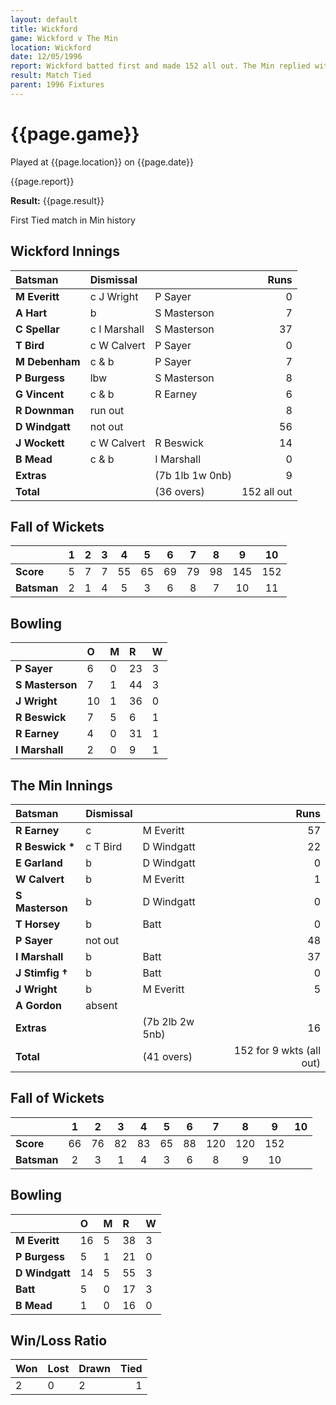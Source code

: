 ```yaml
---
layout: default
title: Wickford
game: Wickford v The Min
location: Wickford
date: 12/05/1996
report: Wickford batted first and made 152 all out. The Min replied with 118 for 9 wkts
result: Match Tied
parent: 1996 Fixtures
---
```


# {{page.game}}

Played at {{page.location}} on {{page.date}}

{{page.report}}

**Result:** {{page.result}}

First Tied match in Min history

## Wickford Innings

| Batsman | Dismissal |  | Runs |
|:---|:---|---|---:|
| **M Everitt** | c J Wright | P Sayer | 0 |
| **A Hart** | b | S Masterson | 7 |
| **C Spellar** | c I Marshall | S Masterson | 37 |
| **T Bird** | c W Calvert | P Sayer | 0 |
| **M Debenham** | c & b | P Sayer | 7 |
| **P Burgess** | lbw | S Masterson | 8 |
| **G Vincent** | c & b | R Earney | 6 |
| **R Downman** | run out |  | 8 |
| **D Windgatt** | not out |  | 56 |
| **J Wockett** | c W Calvert | R Beswick | 14 |
| **B Mead** | c & b | I Marshall | 0 |
| **Extras** | | (7b 1lb 1w 0nb) | 9 |
| **Total** | | (36 overs) | 152 all out |

## Fall of Wickets

| | 1 | 2 | 3 | 4 | 5 | 6 | 7 | 8 | 9 | 10 |
|---|:---:|:---:|:---:|:---:|:---:|:---:|:---:|:---:|:---:|:---:|
| **Score** | 5 | 7 | 7 | 55 | 65 | 69 | 79 | 98 | 145 | 152 |
| **Batsman** | 2 | 1 | 4 | 5 | 3 | 6 | 8 | 7 | 10 | 11 |

## Bowling

| | O | M | R | W |
|---|:---|:---|:---|:---|
| **P Sayer** | 6 | 0 | 23 | 3 |
| **S Masterson** | 7 | 1 | 44 | 3 |
| **J Wright** | 10 | 1 | 36 | 0 |
| **R Beswick** | 7 | 5 | 6 | 1 |
| **R Earney** | 4 | 0 | 31 | 1 |
| **I Marshall** | 2 | 0 | 9 | 1 |

## The Min Innings

| Batsman | Dismissal |  | Runs |
|:---|:---|---|---:|
| **R Earney** | c | M Everitt | 57 |
| **R Beswick &#42;** | c T Bird | D Windgatt | 22 |
| **E Garland** | b | D Windgatt | 0 |
| **W Calvert** | b | M Everitt | 1 |
| **S Masterson** | b | D Windgatt | 0 |
| **T Horsey** | b | Batt | 0 |
| **P Sayer** | not out |  | 48 |
| **I Marshall** | b | Batt |37 |
| **J Stimfig &#8224;** | b | Batt | 0 |
| **J Wright** | b | M Everitt | 5 |
| **A Gordon** | absent |  |  |
| **Extras** | | (7b 2lb 2w 5nb) | 16 |
| **Total** | | (41 overs) | 152 for 9 wkts (all out) |

## Fall of Wickets

| | 1 | 2 | 3 | 4 | 5 | 6 | 7 | 8 | 9 | 10 |
|---|:---:|:---:|:---:|:---:|:---:|:---:|:---:|:---:|:---:|:---:|
| **Score** | 66 | 76 | 82 | 83 | 65 | 88 | 120 | 120 | 152 |  |
| **Batsman** | 2 | 3 | 1 | 4 | 3 | 6 | 8 | 9 | 10 |  |

## Bowling

| | O | M | R | W |
|---|:---|:---|:---|:---|
| **M Everitt** | 16 | 5 | 38 | 3 |
| **P Burgess** | 5 | 1 | 21 | 0 |
| **D Windgatt** | 14 | 5 | 55 | 3 |
| **Batt** | 5 | 0 | 17 | 3 |
| **B Mead** | 1 | 0 | 16 | 0 |

## Win/Loss Ratio

| Won | Lost | Drawn | Tied |
|:---|:---|:---|---:|
| 2 | 0 | 2 | 1 |